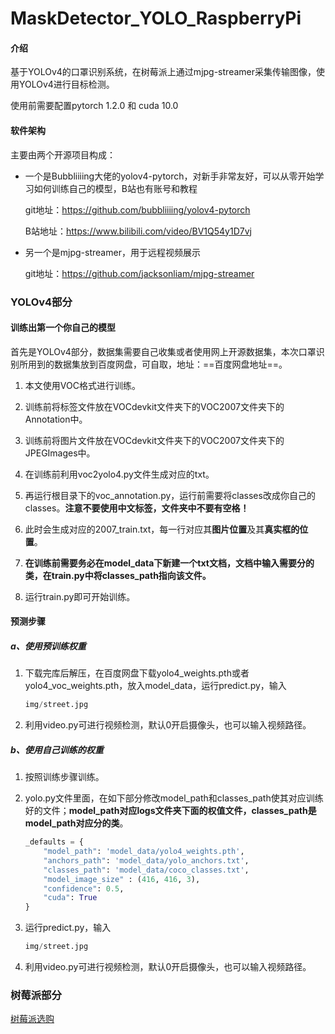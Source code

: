 # MaskDetector_YOLO_RaspberryPi

#### 介绍

基于YOLOv4的口罩识别系统，在树莓派上通过mjpg-streamer采集传输图像，使用YOLOv4进行目标检测。

使用前需要配置pytorch 1.2.0 和 cuda 10.0

#### 软件架构

主要由两个开源项目构成：

+ 一个是Bubbliiiing大佬的yolov4-pytorch，对新手非常友好，可以从零开始学习如何训练自己的模型，B站也有账号和教程

  git地址：https://github.com/bubbliiiing/yolov4-pytorch

  B站地址：https://www.bilibili.com/video/BV1Q54y1D7vj

+ 另一个是mjpg-streamer，用于远程视频展示

  git地址：https://github.com/jacksonliam/mjpg-streamer

### YOLOv4部分

#### 训练出第一个你自己的模型

首先是YOLOv4部分，数据集需要自己收集或者使用网上开源数据集，本次口罩识别所用到的数据集放到百度网盘，可自取，地址：==百度网盘地址==。

1. 本文使用VOC格式进行训练。 

2. 训练前将标签文件放在VOCdevkit文件夹下的VOC2007文件夹下的Annotation中。 

3. 训练前将图片文件放在VOCdevkit文件夹下的VOC2007文件夹下的JPEGImages中。 

4. 在训练前利用voc2yolo4.py文件生成对应的txt。 

5. 再运行根目录下的voc_annotation.py，运行前需要将classes改成你自己的classes。**注意不要使用中文标签，文件夹中不要有空格！**  

6. 此时会生成对应的2007_train.txt，每一行对应其**图片位置**及其**真实框的位置**。 

7. **在训练前需要务必在model_data下新建一个txt文档，文档中输入需要分的类，在train.py中将classes_path指向该文件。**
8. 运行train.py即可开始训练。

#### 预测步骤

##### a、使用预训练权重

1. 下载完库后解压，在百度网盘下载yolo4_weights.pth或者yolo4_voc_weights.pth，放入model_data，运行predict.py，输入 

   ```python
   img/street.jpg
   ```

   

2. 利用video.py可进行视频检测，默认0开启摄像头，也可以输入视频路径。 

##### b、使用自己训练的权重

1. 按照训练步骤训练。 

2. yolo.py文件里面，在如下部分修改model_path和classes_path使其对应训练好的文件；**model_path对应logs文件夹下面的权值文件，classes_path是model_path对应分的类**。 

   ```python
   _defaults = {
       "model_path": 'model_data/yolo4_weights.pth',
       "anchors_path": 'model_data/yolo_anchors.txt',
       "classes_path": 'model_data/coco_classes.txt',
       "model_image_size" : (416, 416, 3),
       "confidence": 0.5,
       "cuda": True
   }
   ```

   

3. 运行predict.py，输入 

   ```python
   img/street.jpg
   ```

4. 利用video.py可进行视频检测，默认0开启摄像头，也可以输入视频路径。 

### 树莓派部分

[树莓派选购](https://github.com/Yankfu/MaskDetector_YOLO_RaspberryPi/blob/main/DOC/%E6%A0%91%E8%8E%93%E6%B4%BE%E9%80%89%E8%B4%AD.md)

